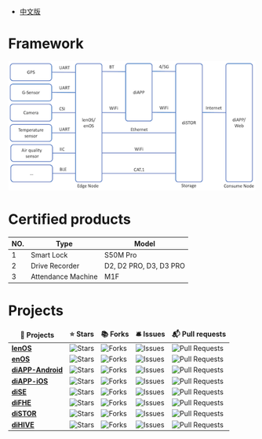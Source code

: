 * [中文版](./README_CN.md)

# Framework
<div align=center>
<img src="https://github.com/OpenDPC/OpenDPC/blob/main/Framework.png">
</div>

# Certified products
<div align=center>

| NO.     | Type     | Model     |  
| -------- | -------- | -------- |  
| 1 | Smart Lock | S50M Pro |  
| 2 | Drive Recorder | D2, D2 PRO, D3, D3 PRO |  
| 3 | Attendance Machine | M1F |  

</div>

# Projects
<table>
  <thead align=center>
    <tr border: none;>
      <td><b>🎁 Projects</b></td>
      <td><b>⭐ Stars</b></td>
      <td><b>📚 Forks</b></td>
      <td><b>🛎 Issues</b></td>
      <td><b>📬 Pull requests</b></td>
    </tr>
  </thead>
  <tbody>
  	  <tr>
      <td><a href="https://github.com/OpenDPC/lenOS"><b>lenOS</b></a></td>
      <td><img alt="Stars" src="https://img.shields.io/github/stars/OpenDPC/lenOS?style=flat-square&labelColor=343b41"/></td>
      <td><img alt="Forks" src="https://img.shields.io/github/forks/OpenDPC/lenOS?style=flat-square&labelColor=343b41"/></td>
      <td><img alt="Issues" src="https://img.shields.io/github/issues/OpenDPC/lenOS?style=flat-square&labelColor=343b41"/></td>
      <td><img alt="Pull Requests" src="https://img.shields.io/github/issues-pr/OpenDPC/lenOS?style=flat-square&labelColor=343b41"/></td>
    </tr>
    <tr>
      <td><a href="https://github.com/OpenDPC/enOS"><b>enOS</b></a></td>
      <td><img alt="Stars" src="https://img.shields.io/github/stars/OpenDPC/enOS?style=flat-square&labelColor=343b41"/></td>
      <td><img alt="Forks" src="https://img.shields.io/github/forks/OpenDPC/enOS?style=flat-square&labelColor=343b41"/></td>
      <td><img alt="Issues" src="https://img.shields.io/github/issues/OpenDPC/enOS?style=flat-square&labelColor=343b41"/></td>
      <td><img alt="Pull Requests" src="https://img.shields.io/github/issues-pr/OpenDPC/enOS?style=flat-square&labelColor=343b41"/></td>
    </tr>
    <tr>
      <td><a href="https://github.com/OpenDPC/diAPP-Android"><b>diAPP-Android</b></a></td>
      <td><img alt="Stars" src="https://img.shields.io/github/stars/OpenDPC/diAPP-Android?style=flat-square&labelColor=343b41"/></td>
      <td><img alt="Forks" src="https://img.shields.io/github/forks/OpenDPC/diAPP-Android?style=flat-square&labelColor=343b41"/></td>
      <td><img alt="Issues" src="https://img.shields.io/github/issues/OpenDPC/diAPP-Android?style=flat-square&labelColor=343b41"/></td>
      <td><img alt="Pull Requests" src="https://img.shields.io/github/issues-pr/OpenDPC/diAPP-Android?style=flat-square&labelColor=343b41"/></td>
    </tr>
    <tr>
      <td><a href="https://github.com/OpenDPC/diAPP-iOS"><b>diAPP-iOS</b></a></td>
      <td><img alt="Stars" src="https://img.shields.io/github/stars/OpenDPC/diAPP-iOS?style=flat-square&labelColor=343b41"/></td>
      <td><img alt="Forks" src="https://img.shields.io/github/forks/OpenDPC/diAPP-iOS?style=flat-square&labelColor=343b41"/></td>
      <td><img alt="Issues" src="https://img.shields.io/github/issues/OpenDPC/diAPP-iOS?style=flat-square&labelColor=343b41"/></td>
      <td><img alt="Pull Requests" src="https://img.shields.io/github/issues-pr/OpenDPC/diAPP-iOS?style=flat-square&labelColor=343b41"/></td>
    </tr>
    <tr>
      <td><a href="https://github.com/OpenDPC/diSE"><b>diSE</b></a></td>
      <td><img alt="Stars" src="https://img.shields.io/github/stars/OpenDPC/diSE?style=flat-square&labelColor=343b41"/></td>
      <td><img alt="Forks" src="https://img.shields.io/github/forks/OpenDPC/diSE?style=flat-square&labelColor=343b41"/></td>
      <td><img alt="Issues" src="https://img.shields.io/github/issues/OpenDPC/diSE?style=flat-square&labelColor=343b41"/></td>
      <td><img alt="Pull Requests" src="https://img.shields.io/github/issues-pr/OpenDPC/diSE?style=flat-square&labelColor=343b41"/></td>
    </tr>
    <tr>
      <td><a href="https://github.com/OpenDPC/diFHE"><b>diFHE</b></a></td>
      <td><img alt="Stars" src="https://img.shields.io/github/stars/OpenDPC/diFHE?style=flat-square&labelColor=343b41"/></td>
      <td><img alt="Forks" src="https://img.shields.io/github/forks/OpenDPC/diFHE?style=flat-square&labelColor=343b41"/></td>
      <td><img alt="Issues" src="https://img.shields.io/github/issues/OpenDPC/diFHE?style=flat-square&labelColor=343b41"/></td>
      <td><img alt="Pull Requests" src="https://img.shields.io/github/issues-pr/OpenDPC/diFHE?style=flat-square&labelColor=343b41"/></td>
    </tr>
    </tr>
       <tr>
      <td><a href="https://github.com/OpenDPC/diSTOR"><b>diSTOR</b></a></td>
      <td><img alt="Stars" src="https://img.shields.io/github/stars/OpenDPC/diSTOR?style=flat-square&labelColor=343b41"/></td>
      <td><img alt="Forks" src="https://img.shields.io/github/forks/OpenDPC/diSTOR?style=flat-square&labelColor=343b41"/></td>
      <td><img alt="Issues" src="https://img.shields.io/github/issues/OpenDPC/diSTOR?style=flat-square&labelColor=343b41"/></td>
      <td><img alt="Pull Requests" src="https://img.shields.io/github/issues-pr/OpenDPC/diSTOR?style=flat-square&labelColor=343b41"/></td>
    </tr>
    <tr>
      <td><a href="https://github.com/OpenDPC/diHIVE"><b>diHIVE</b></a></td>
      <td><img alt="Stars" src="https://img.shields.io/github/stars/OpenDPC/diHIVE?style=flat-square&labelColor=343b41"/></td>
      <td><img alt="Forks" src="https://img.shields.io/github/forks/OpenDPC/diHIVE?style=flat-square&labelColor=343b41"/></td>
      <td><img alt="Issues" src="https://img.shields.io/github/issues/OpenDPC/diHIVE?style=flat-square&labelColor=343b41"/></td>
      <td><img alt="Pull Requests" src="https://img.shields.io/github/issues-pr/OpenDPC/diHIVE?style=flat-square&labelColor=343b41"/></td>
    </tr>
  </tbody>
</table>
